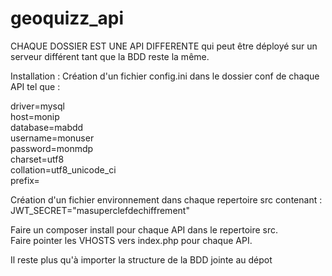 # geoquizz_api

CHAQUE DOSSIER EST UNE API DIFFERENTE qui peut être déployé sur un serveur différent tant que la BDD reste la même.  

Installation : Création d'un fichier config.ini dans le dossier conf de chaque API tel que :  

driver=mysql  
host=monip  
database=mabdd  
username=monuser  
password=monmdp  
charset=utf8  
collation=utf8_unicode_ci  
prefix=  

Création d'un fichier environnement dans chaque repertoire src contenant :  
JWT_SECRET="masuperclefdechiffrement"  

Faire un composer install pour chaque API dans le repertoire src.  
Faire pointer les VHOSTS vers index.php pour chaque API.  

Il reste plus qu'à importer la structure de la BDD jointe au dépot  
